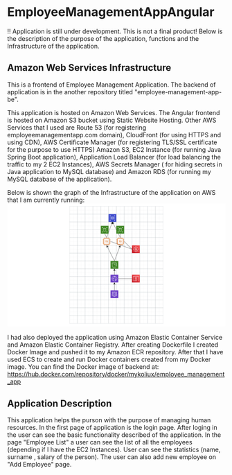 # EmployeeManagementAppAngular

!! Application is still under development. This is not a final product!
Below is the description of the purpose of the application, functions and the Infrastructure of the application.

## Amazon Web Services Infrastructure

This is a frontend of Employee Management Application. The backend of application is in the another repository titled "employee-management-app-be". 

This application is hosted on Amazon Web Services. The Angular frontend is hosted on Amazon S3 bucket using Static Website Hosting. Other AWS Services that I used are Route 53 (for registering employeemanagementapp.com domain), CloudFront (for using HTTPS and using CDN), AWS Certificate Manager (for registering TLS/SSL certificate for the purpose to use HTTPS) Amazon S3, EC2 Instance (for running Java Spring Boot application), Application Load Balancer (for load balancing the traffic to my 2 EC2 Instances), AWS Secrets Manager ( for hiding secrets in Java application to MySQL database) and Amazon RDS (for running my MySQL database of the application).

Below is shown the graph of the Infrastructure of the application on AWS that I am currently running:
![Alt text](Employee%20Management%20App%20Infrastructure.png "Infrastructure Scheme of Application.")

I had also deployed the application using Amazon Elastic Container Service and Amazon Elastic Container Registry.
After creating Dockerfile I created Docker Image and pushed it to my Amazon ECR repository.
After that I have used ECS to create and run Docker containers created from my Docker image.
You can find the Docker image of backend at: https://hub.docker.com/repository/docker/mykoliux/employee_management_app

## Application Description

This application helps the purson with the purpose of managing human resources. In the first page of application is the login page. After loging in the user can see the basic functionality described of the application. In the page "Employee List" a user can see the list of all the employees (depending if I have the EC2 Instances). User can see the statistics (name, surname , salary of the person). The user can also add new employee on "Add Employee" page.
